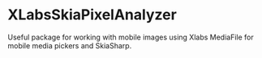 # XLabsSkiaPixelAnalyzer

Useful package for working with mobile images using Xlabs MediaFile for mobile media pickers and SkiaSharp. 